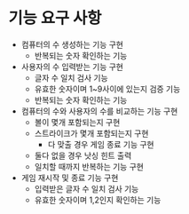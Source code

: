 # 기능 요구 사항
- 컴퓨터의 수 생성하는 기능 구현
  - 반복되는 숫자 확인하는 기능
- 사용자의 수 입력받는 기능 구현
  - 글자 수 일치 검사 기능
  - 유효한 숫자이며 1~9사이에 있는지 검증 기능
  - 반복되는 숫자 확인하는 기능
- 컴퓨터의 수와 사용자의 수를 비교하는 기능 구현
  - 볼이 몇개 포함되는지 구현
  - 스트라이크가 몇개 포함되는지 구현
    - 다 맞출 경우 게임 종료 기능 구현
  - 둘다 없을 경우 낫싱 힌트 출력
  - 일치할 때까지 반복하는 기능 구현
- 게임 재시작 및 종료 기능 구현
  - 입력받은 글자 수 일치 검사 기능
  - 유효한 숫자이며 1,2인지 확인하는 기능